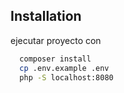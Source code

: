 ## Installation

ejecutar proyecto con 

```bash
  composer install
  cp .env.example .env
  php -S localhost:8080

```